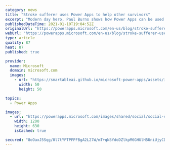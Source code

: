 ```yaml
---
category: news
title: "Stroke sufferer uses Power Apps to help other survivors"
excerpt: "Modern day hero, Paul Burns shows how Power Apps can be used to help Stroke survivors regain hand and eye coordination"
publishedDateTime: 2021-01-10T19:04:52Z
originalUrl: "https://powerapps.microsoft.com/en-us/blog/stroke-sufferer-uses-power-app-to-help-other-survivors/"
webUrl: "https://powerapps.microsoft.com/en-us/blog/stroke-sufferer-uses-power-app-to-help-other-survivors/"
type: article
quality: 87
heat: 87
published: true

provider:
  name: Microsoft
  domain: microsoft.com
  images:
    - url: "https://smartableai.github.io/microsoft-power-apps/assets/images/organizations/microsoft.com-50x50.jpg"
      width: 50
      height: 50

topics:
  - Power Apps

images:
  - url: "https://powerapps.microsoft.com/images/shared/social/social-share-post-ignite.png"
    width: 1200
    height: 630
    isCached: true

secured: "8oOaxJ5Sqg/0l7tYPTPFPFBgA2L27W/mT+qN3YdoDZlkpM6GHUlH5UniUjyCDVNIDPcyF/vxezgC4h6m4Kh2ugJcbMU6ljLHfwx/giDuDGcXZBzcbsCrv0bFCi3oUGm/a5O2adcyLID9+0zvSepWt/iJl2cSr1WWEE9yI74BvbTgYr2k4KX9E48WiOeHy7P+94/g8BcKk4Na3AwKPhIoAU1QvLOw8XJmiu3MIhtVg1Fa+nTF09S9Op3wAfVtu9fnjCtElKzMbo6bF3AvDL23Q1rgnkw8PPKyb6Hn35HpavVwj0AGhlZY20u2IdNcbHSCRwszkbZEQ2nzTA+GGlq7SCMioJHP2aRv6McD9dqxRgk=;IQtnTed/KLCYZ6yvC3kiJw=="
---
```


